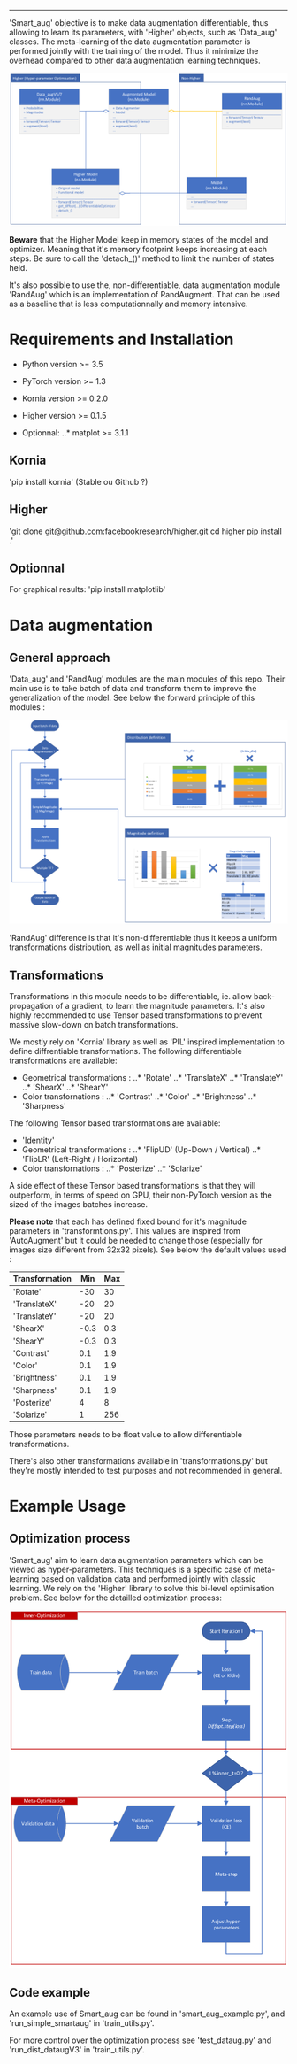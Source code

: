 
----------------
'Smart_aug' objective is to make data augmentation differentiable, thus allowing to learn its parameters, with 'Higher' objects, such as 'Data_aug' classes. The meta-learning of the data augmentation parameter is performed jointly with the training of the model. Thus it minimize the overhead compared to other data augmentation learning techniques.

![UML](docs/smart_aug_uml.png "UML")

**Beware** that the Higher Model keep in memory states of the model and optimizer. Meaning that it's memory footprint keeps increasing at each steps. Be sure to call the 'detach_()' method to limit the number of states held.

It's also possible to use the, non-differentiable, data augmentation module 'RandAug' which is an implementation of RandAugment. That can be used as a baseline that is less computationnally and memory intensive.

# Requirements and Installation

* Python version >= 3.5
* PyTorch version >= 1.3
* Kornia version >= 0.2.0
* Higher version >= 0.1.5

* Optionnal:
..* matplot >= 3.1.1

## Kornia

'pip install kornia' (Stable ou Github ?)

## Higher

'git clone git@github.com:facebookresearch/higher.git
cd higher
pip install .'

## Optionnal

For graphical results:
'pip install matplotlib'

# Data augmentation 
## General approach

'Data_aug' and 'RandAug' modules are the main modules of this repo. Their main use is to take batch of data and transform them to improve the generalization of the model. See below the forward principle of this modules :

![Forward data augmentation](docs/smart_aug_forward.png "Forward data augmentation")

'RandAug' difference is that it's non-differentiable thus it keeps a uniform transformations distribution, as well as initial magnitudes parameters.

## Transformations

Transformations in this module needs to be differentiable, ie. allow back-propagation of a gradient, to learn the magnitude parameters. It's also highly recommended to use Tensor based transformations to prevent massive slow-down on batch transformations.

We mostly rely on 'Kornia' library as well as 'PIL' inspired implementation to define diffrentiable transformations.
The following differentiable transformations are available:
* Geometrical transformations :
..* 'Rotate'
..* 'TranslateX'
..* 'TranslateY'
..* 'ShearX'
..* 'ShearY'
* Color transfornations :
..* 'Contrast'
..* 'Color'
..* 'Brightness'
..* 'Sharpness'

The following Tensor based transformations are available:
* 'Identity'
* Geometrical transformations :
..* 'FlipUD' (Up-Down / Vertical)
..* 'FlipLR' (Left-Right / Horizontal)
* Color transfornations :
..* 'Posterize'
..* 'Solarize'

A side effect of these Tensor based transformations is that they will outperform, in terms of speed on GPU, their non-PyTorch version as the sized of the images batches increase.

**Please note** that each has defined fixed bound for it's magnitude parameters in 'transformtions.py'. This values are inspired from 'AutoAugment' but it could be needed to change those (especially for images size different from 32x32 pixels). See below the default values used :

Transformation | Min | Max
--- | --- | ---
'Rotate' | -30 | 30
'TranslateX' | -20 | 20
'TranslateY' | -20 | 20
'ShearX' | -0.3 | 0.3
'ShearY' | -0.3 | 0.3
'Contrast' | 0.1 | 1.9
'Color' | 0.1 | 1.9
'Brightness' | 0.1 | 1.9
'Sharpness' | 0.1 | 1.9
'Posterize' | 4 | 8
'Solarize' | 1 | 256

Those parameters needs to be float value to allow differentiable transformations.

There's also other transformations available in 'transformations.py' but they're mostly intended to test purposes and not recommended in general.

# Example Usage
## Optimization process

'Smart_aug' aim to learn data augmentation parameters which can be viewed as hyper-parameters. This techniques is a specific case of meta-learning based on validation data and performed jointly with classic learning. 
We rely on the 'Higher' library to solve this bi-level optimisation problem. See below for the detailled optimization process:

![Optimization process](docs/smart_aug_optim.png "Optimization process")

## Code example

An example use of Smart_aug can be found in 'smart_aug_example.py', and 'run_simple_smartaug' in 'train_utils.py'.

For more control over the optimization process see 'test_dataug.py' and 'run_dist_dataugV3' in 'train_utils.py'.
